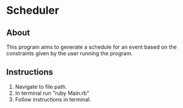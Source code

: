 # Scheduler


## About 
This program aims to generate a schedule for an event based on the constraints given by the user running the program. 

## Instructions
1. Navigate to file path.
2. In terminal run "ruby Main.rb"
3. Follow instructions in terminal.
